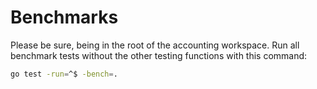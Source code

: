 # Benchmarks #

Please be sure, being in the root of the accounting workspace.
Run all benchmark tests without the other testing functions with this command:

```sh
go test -run=^$ -bench=.
```
